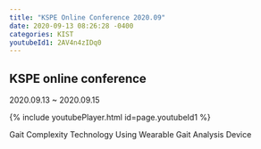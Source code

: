 ```yaml
---
title: "KSPE Online Conference 2020.09"
date: 2020-09-13 08:26:28 -0400
categories: KIST
youtubeId1: 2AV4n4zIDq0
---
```


## KSPE online conference
2020.09.13 ~ 2020.09.15

{% include youtubePlayer.html id=page.youtubeId1 %}

Gait Complexity Technology Using Wearable Gait Analysis Device 

